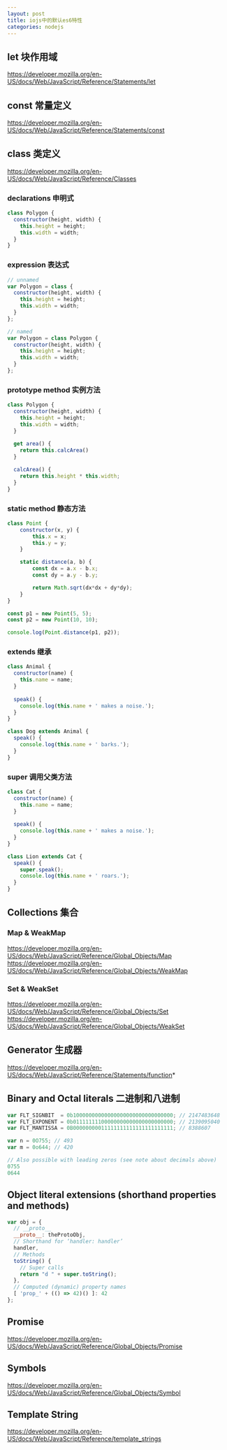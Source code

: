 ```yaml
---
layout: post
title: iojs中的默认es6特性
categories: nodejs
---
```


## let 块作用域

https://developer.mozilla.org/en-US/docs/Web/JavaScript/Reference/Statements/let


## const 常量定义

https://developer.mozilla.org/en-US/docs/Web/JavaScript/Reference/Statements/const


## class 类定义

https://developer.mozilla.org/en-US/docs/Web/JavaScript/Reference/Classes


### declarations  申明式

```js
class Polygon {
  constructor(height, width) {
    this.height = height;
    this.width = width;
  }
}
```

### expression  表达式

```js
// unnamed
var Polygon = class {
  constructor(height, width) {
    this.height = height;
    this.width = width;
  }
};

// named
var Polygon = class Polygon {
  constructor(height, width) {
    this.height = height;
    this.width = width;
  }
};
```

### prototype method  实例方法

```js
class Polygon {
  constructor(height, width) {
    this.height = height;
    this.width = width;
  }
  
  get area() {
    return this.calcArea()
  }

  calcArea() {
    return this.height * this.width;
  }
}
```

### static method  静态方法

```js
class Point {
    constructor(x, y) {
        this.x = x;
        this.y = y;
    }

    static distance(a, b) {
        const dx = a.x - b.x;
        const dy = a.y - b.y;

        return Math.sqrt(dx*dx + dy*dy);
    }
}

const p1 = new Point(5, 5);
const p2 = new Point(10, 10);

console.log(Point.distance(p1, p2));
```


### extends  继承

```js
class Animal { 
  constructor(name) {
    this.name = name;
  }
  
  speak() {
    console.log(this.name + ' makes a noise.');
  }
}

class Dog extends Animal {
  speak() {
    console.log(this.name + ' barks.');
  }
}
```

### super  调用父类方法

```js
class Cat { 
  constructor(name) {
    this.name = name;
  }
  
  speak() {
    console.log(this.name + ' makes a noise.');
  }
}

class Lion extends Cat {
  speak() {
    super.speak();
    console.log(this.name + ' roars.');
  }
}
```

## Collections  集合


### Map & WeakMap

https://developer.mozilla.org/en-US/docs/Web/JavaScript/Reference/Global_Objects/Map
https://developer.mozilla.org/en-US/docs/Web/JavaScript/Reference/Global_Objects/WeakMap


### Set & WeakSet

https://developer.mozilla.org/en-US/docs/Web/JavaScript/Reference/Global_Objects/Set
https://developer.mozilla.org/en-US/docs/Web/JavaScript/Reference/Global_Objects/WeakSet


## Generator  生成器

https://developer.mozilla.org/en-US/docs/Web/JavaScript/Reference/Statements/function*


## Binary and Octal literals 二进制和八进制

```js
var FLT_SIGNBIT  = 0b10000000000000000000000000000000; // 2147483648
var FLT_EXPONENT = 0b01111111100000000000000000000000; // 2139095040
var FLT_MANTISSA = 0B00000000011111111111111111111111; // 8388607
```

```js
var n = 0O755; // 493
var m = 0o644; // 420

// Also possible with leading zeros (see note about decimals above)
0755
0644
```


## Object literal extensions (shorthand properties and methods)

```js
var obj = {
  // __proto__
  __proto__: theProtoObj,
  // Shorthand for ‘handler: handler’
  handler,
  // Methods
  toString() {
    // Super calls
    return "d " + super.toString();
  },
  // Computed (dynamic) property names
  [ 'prop_' + (() => 42)() ]: 42
};
```


## Promise

https://developer.mozilla.org/en-US/docs/Web/JavaScript/Reference/Global_Objects/Promise


## Symbols

https://developer.mozilla.org/en-US/docs/Web/JavaScript/Reference/Global_Objects/Symbol


## Template String

https://developer.mozilla.org/en-US/docs/Web/JavaScript/Reference/template_strings
